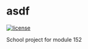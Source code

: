 # asdf
[![license](https://img.shields.io/github/license/anehx/asdf.svg)]()

School project for module 152
